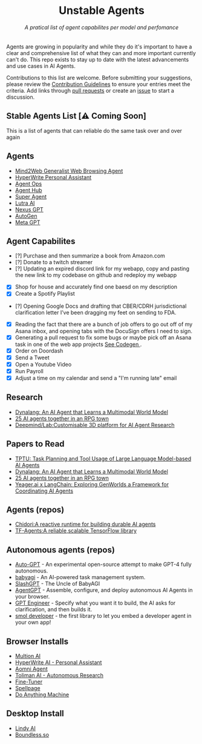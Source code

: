<div align="center">
    <h1>Unstable Agents</h1>
    <i>A pratical list of agent capabilites per model and perfomance</i>
</div>
<br/>
<br

Agents are growing in popularity and while they do it's important to have a clear and comprehensive list of what they can and more important currently can't do. This repo exists to stay up to date with the latest advancements and use cases in AI Agents.

Contributions to this list are welcome. Before submitting your suggestions, please review the [Contribution Guidelines](CONTRIBUTING.md) to ensure your entries meet the criteria. Add links through [pull requests](https://github.com/plowsai/stableagents/pulls) or create an [issue](https://github.com/plowsai/stableagents/issues) to start a discussion.


## Stable Agents List [⚠️ Coming Soon]
<p> This is a list of agents that can reliable do the same task over and over again </p>


## Agents

- [Mind2Web Generalist Web Browsing Agent](https://github.com/OSU-NLP-Group/Mind2Web)
- [HyperWrite Personal Assistant](https://www.hyperwriteai.com/personal-assistant)
- [Agent Ops](https://www.agentops.ai)
- [Agent Hub](https://agenthub.dev)
- [Super Agent](https://superagent.sh)
- [Lutra AI](https://lutra.ai)
- [Nexus GPT](https://gpt.nexus)
- [AutoGen](https://microsoft.github.io/autogen/)
- [Meta GPT](https://deepwisdom.ai)


## Agent Capabilites 

- [?] Purchase and then summarize a book from Amazon.com
- [?] Donate to a twitch streamer
- [?] Updating an expired discord link for my webapp, copy and pasting the new link to my codebase on github and redeploy my webapp
- [X] Shop for house and accurately find one baesd on my description
- [X] Create a Spotify Playlist
- [?] Opening Google Docs and drafting that CBER/CDRH jurisdictional clarification letter I’ve been dragging my feet on sending to FDA.
- [X] Reading the fact that there are a bunch of job offers to go out off of my Asana inbox, and opening tabs with the DocuSign offers I need to sign.
- [X] Generating a pull request to fix some bugs or maybe pick off an Asana task in one of the web app projects <a href="https://codegen.com"> See Codegen </a>.
- [X] Order on Doordash
- [X] Send a Tweet
- [X] Open a Youtube Video
- [X] Run Payroll
- [X] Adjust a time on my calendar and send a "I'm running late" email

## Research

- [Dynalang: An AI Agent that Learns a Multimodal World Model](https://www.marktechpost.com/2023/08/07/uc-berkeley-researchers-introduce-dynalang-an-ai-agent-that-learns-a-multimodal-world-model-to-predict-future-text-and-image-representations-and-learns-to-act-from-imagined-model-rollouts/)
- [25 AI agents together in an RPG town](https://arstechnica.com/information-technology/2023/04/surprising-things-happen-when-you-put-25-ai-agents-together-in-an-rpg-town/)
- [Deepmind/Lab:Customisable 3D platform for AI Agent Research](https://github.com/deepmind/lab.git)

## Papers to Read

- [TPTU: Task Planning and Tool Usage of Large Language Model-based AI Agents](https://huggingface.co/papers/2308.03427)
- [Dynalang: An AI Agent that Learns a Multimodal World Model](https://www.marktechpost.com/2023/08/07/uc-berkeley-researchers-introduce-dynalang-an-ai-agent-that-learns-a-multimodal-world-model-to-predict-future-text-and-image-representations-and-learns-to-act-from-imagined-model-rollouts/)
- [25 AI agents together in an RPG town](https://arstechnica.com/information-technology/2023/04/surprising-things-happen-when-you-put-25-ai-agents-together-in-an-rpg-town/)
- [Yeager.ai x LangChain: Exploring GenWorlds a Framework for Coordinating AI Agents](https://blog.langchain.dev/exploring-genworlds/)

## Agents (repos)

- [Chidori:A reactive runtime for building durable AI agents](https://github.com/ThousandBirdsInc/chidori.git)
- [TF-Agents:A reliable,scalable TensorFlow library](https://github.com/tensorflow/agents.git)

## Autonomous agents (repos)

- [Auto-GPT](https://github.com/Torantulino/Auto-GPT) - An experimental open-source attempt to make GPT-4 fully autonomous.
- [babyagi](https://github.com/yoheinakajima/babyagi) - An AI-powered task management system.
- [SlashGPT](https://github.com/snakajima/SlashGPT.git) - The Uncle of BabyAGI
- [AgentGPT](https://github.com/reworkd/AgentGPT) - Assemble, configure, and deploy autonomous AI Agents in your browser.
- [GPT Engineer](https://github.com/AntonOsika/gpt-engineer) - Specify what you want it to build, the AI asks for clarification, and then builds it.
- [smol developer](https://github.com/smol-ai/developer) - the first library to let you embed a developer agent in your own app!

## Browser Installs

- [Multion AI](https://www.multion.ai)
- [HyperWrite AI - Personal Assistant](https://hyperwrite.com)
- [Aomni Agent](https://www.aomni.com)
- [Toliman AI - Autonomous Research ](https://tolimanai.com/landing)
- [Fine-Tuner](https://fine-tuner.ai)
- [Spellpage](https://www.spellpage.com)
- [Do Anything Machine](https://www.doanythingmachine.com)

## Desktop Install 

- [Lindy AI](https://lindy.ai)
- [Boundless.so](https://boundless.so)

  
